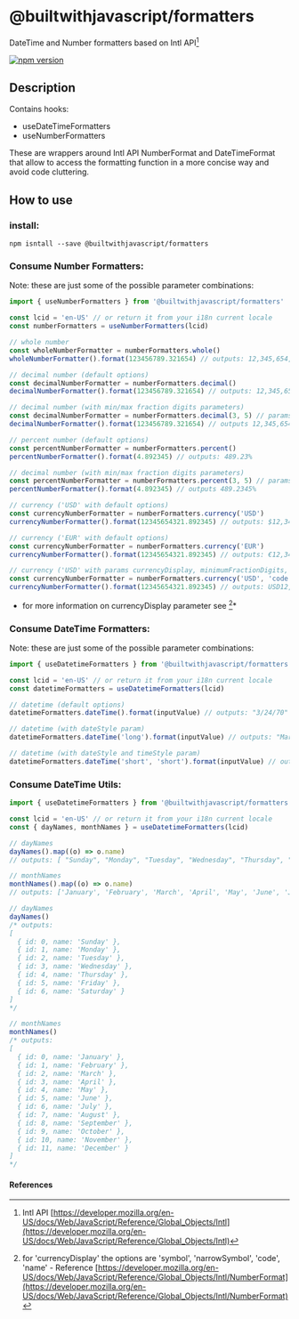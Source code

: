 # @builtwithjavascript/formatters
DateTime and Number formatters based on Intl API[^1]

[![npm version](https://badge.fury.io/js/@builtwithjavascript%2Fformatters.svg)](https://badge.fury.io/js/@builtwithjavascript%2Fformatters)

## Description
Contains hooks:
- useDateTimeFormatters
- useNumberFormatters

These are wrappers around Intl API NumberFormat and DateTimeFormat that allow to access the formatting function in a more concise way and avoid code cluttering.

## How to use

### install:
```
npm isntall --save @builtwithjavascript/formatters
```

### Consume Number Formatters:

Note: these are just some of the possible parameter combinations:

```typescript
import { useNumberFormatters } from '@builtwithjavascript/formatters'

const lcid = 'en-US' // or return it from your i18n current locale
const numberFormatters = useNumberFormatters(lcid)

// whole number
const wholeNumberFormatter = numberFormatters.whole()
wholeNumberFormatter().format(123456789.321654) // outputs: 12,345,654,322 

// decimal number (default options)
const decimalNumberFormatter = numberFormatters.decimal()
decimalNumberFormatter().format(123456789.321654) // outputs: 12,345,654,321.89

// decimal number (with min/max fraction digits parameters)
const decimalNumberFormatter = numberFormatters.decimal(3, 5) // params are (minimumFractionDigits, maximumFractionDigits)
decimalNumberFormatter().format(123456789.321654) // outputs 12,345,654,321.89235

// percent number (default options)
const percentNumberFormatter = numberFormatters.percent()
percentNumberFormatter().format(4.892345) // outputs: 489.23%

// decimal number (with min/max fraction digits parameters)
const percentNumberFormatter = numberFormatters.percent(3, 5) // params are (minimumFractionDigits, maximumFractionDigits)
percentNumberFormatter().format(4.892345) // outputs 489.2345%

// currency ('USD' with default options)
const currencyNumberFormatter = numberFormatters.currency('USD')
currencyNumberFormatter().format(12345654321.892345) // outputs: $12,345,654,321.89

// currency ('EUR' with default options)
const currencyNumberFormatter = numberFormatters.currency('EUR')
currencyNumberFormatter().format(12345654321.892345) // outputs: €12,345,654,321.89

// currency ('USD' with params currencyDisplay, minimumFractionDigits, maximumFractionDigits)
const currencyNumberFormatter = numberFormatters.currency('USD', 'code', 1, 3)
currencyNumberFormatter().format(12345654321.892345) // outputs: USD12,345,654,321.892
```
* for more information on currencyDisplay parameter see [^2]*

### Consume DateTime Formatters:

Note: these are just some of the possible parameter combinations:

```typescript
import { useDatetimeFormatters } from '@builtwithjavascript/formatters'

const lcid = 'en-US' // or return it from your i18n current locale
const datetimeFormatters = useDatetimeFormatters(lcid)

// datetime (default options)
datetimeFormatters.dateTime().format(inputValue) // outputs: "3/24/70"

// datetime (with dateStyle param)
datetimeFormatters.dateTime('long').format(inputValue) // outputs: "March 24, 1970"

// datetime (with dateStyle and timeStyle param)
datetimeFormatters.dateTime('short', 'short').format(inputValue) // outputs: "3/25/70, 12:11 AM"
```

### Consume DateTime Utils:

```typescript
import { useDatetimeFormatters } from '@builtwithjavascript/formatters'

const lcid = 'en-US' // or return it from your i18n current locale
const { dayNames, monthNames } = useDatetimeFormatters(lcid)

// dayNames
dayNames().map((o) => o.name)
// outputs: [ "Sunday", "Monday", "Tuesday", "Wednesday", "Thursday", "Friday", "Saturday" ]

// monthNames
monthNames().map((o) => o.name)
// outputs: ['January', 'February', 'March', 'April', 'May', 'June', 'July', 'August', 'September', 'October', 'November',  'December']

// dayNames
dayNames() 
/* outputs:
[
  { id: 0, name: 'Sunday' },
  { id: 1, name: 'Monday' },
  { id: 2, name: 'Tuesday' },
  { id: 3, name: 'Wednesday' },
  { id: 4, name: 'Thursday' },
  { id: 5, name: 'Friday' },
  { id: 6, name: 'Saturday' }
]
*/

// monthNames
monthNames()
/* outputs:
[
  { id: 0, name: 'January' },
  { id: 1, name: 'February' },
  { id: 2, name: 'March' },
  { id: 3, name: 'April' },
  { id: 4, name: 'May' },
  { id: 5, name: 'June' },
  { id: 6, name: 'July' },
  { id: 7, name: 'August' },
  { id: 8, name: 'September' },
  { id: 9, name: 'October' },
  { id: 10, name: 'November' },
  { id: 11, name: 'December' }
]
*/
```

#### References

[^1]: Intl API [https://developer.mozilla.org/en-US/docs/Web/JavaScript/Reference/Global_Objects/Intl](https://developer.mozilla.org/en-US/docs/Web/JavaScript/Reference/Global_Objects/Intl)

[^2]: for 'currencyDisplay' the options are 'symbol', 'narrowSymbol', 'code', 'name' - Reference [https://developer.mozilla.org/en-US/docs/Web/JavaScript/Reference/Global_Objects/Intl/NumberFormat](https://developer.mozilla.org/en-US/docs/Web/JavaScript/Reference/Global_Objects/Intl/NumberFormat)
